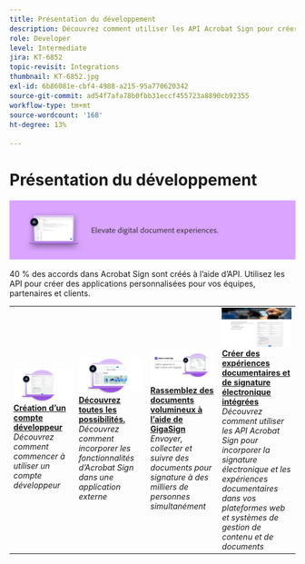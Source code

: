 ```yaml
---
title: Présentation du développement
description: Découvrez comment utiliser les API Acrobat Sign pour créer des applications personnalisées pour vos équipes, partenaires et clients
role: Developer
level: Intermediate
jira: KT-6852
topic-revisit: Integrations
thumbnail: KT-6852.jpg
exl-id: 6b86081e-cbf4-4988-a215-95a770620342
source-git-commit: ad54f7afa78b0fbb31eccf455723a8890cb92355
workflow-type: tm+mt
source-wordcount: '168'
ht-degree: 13%

---
```


# Présentation du développement

![Image de développement Sign](../assets/Hero-Develop.png)

40 % des accords dans Acrobat Sign sont créés à l’aide d’API. Utilisez les API pour créer des applications personnalisées pour vos équipes, partenaires et clients.

<table style="table-layout:fixed">
<tr>
  <td>
    <a href="https://www.adobe.io/apis/documentcloud/sign.html" target="_blank">
      <img alt="Création d’un compte développeur" src="../assets/Develop_Getting-Started.png" />
    </a>
    <div>
    <a href="https://www.adobe.io/apis/documentcloud/sign.html" target="_blank"><strong>Création d’un compte développeur</strong></a>
    </div>
    <em>Découvrez comment commencer à utiliser un compte développeur</em>
    <br>
  </td>
  <td>
    <a href="https://www.adobe.io/apis/documentcloud/sign/docs.html" target="_blank">
      <img alt="Découvrez toutes les possibilités." src="../assets/Develop_Learn.png" />
    </a>
    <div>
    <a href="https://www.adobe.io/apis/documentcloud/sign/docs.html" target="_blank"><strong>Découvrez toutes les possibilités.</strong></a>
    </div>
    <em>Découvrez comment incorporer les fonctionnalités d’Acrobat Sign dans une application externe</em>
    <br>
  </td>  
  <td>
    <a href="gigasign.md">
      <img alt="Rassemblez des documents volumineux à l’aide de GigaSign" src="../assets/gigasign.jpg" />
    </a>
    <div>
    <a href="gigasign.md"><strong>Rassemblez des documents volumineux à l’aide de GigaSign</strong></a>
    </div>
    <em>Envoyer, collecter et suivre des documents pour signature à des milliers de personnes simultanément</em>
    <br>
  </td>
   <td>
    <a href="embeddedesignature.md">
      <img alt="Créer des expériences documentaires et de signature électronique intégrées" src="assets/embeddedesignature/EmbedPart1_thumb.png" />
    </a>
    <div>
    <a href="embeddedesignature.md"><strong>Créer des expériences documentaires et de signature électronique intégrées</strong></a>
    </div>
    <em>Découvrez comment utiliser les API Acrobat Sign pour incorporer la signature électronique et les expériences documentaires dans vos plateformes web et systèmes de gestion de contenu et de documents</em>
    <br>
  </td>
</tr>
</table>
